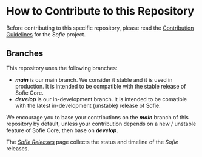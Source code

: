 # How to Contribute to this Repository

Before contributing to this specific repository, please read the [Contribution Guidelines](https://sofie-automation.github.io/sofie-core/docs/for-developers/contribution-guidelines) for the _Sofie_ project.

## Branches

This repository uses the following branches:

- **_main_** is our main branch. We consider it stable and it is used in production. It is intended to be compatible with the stable release of Sofie Core.
- **_develop_** is our in-development branch. It is intended to be comatible with the latest in-development (unstable) release of Sofie.

We encourage you to base your contributions on the **_main_** branch of this repository by default, unless your contribution depends on a new / unstable feature of Sofie Core, then base on **_develop_**.

The [_Sofie Releases_](https://sofie-automation.github.io/sofie-core/releases) page collects the status and timeline of the _Sofie_ releases.
